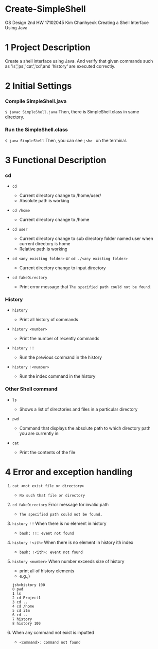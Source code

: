 # Create-SimpleShell
OS Design 2nd HW 
17102045 Kim Chanhyeok
Creating a Shell Interface Using Java

# 1 Project Description
Create a shell interface using Java. And verify that given commands such as 
'ls','ps','cat','cd',and 'history' are executed correctly.

# 2 Initial Settings
### Compile SimpleShell.java
`$ javac SimpleShell.java` Then, there is SimpleShell.class in same directory.

### Run the SimpleShell.class
`$ java SimpleShell` Then, you can see `jsh> ` on the terminal.

# 3 Functional Description
### cd
* `cd`
    * Current directory change to /home/user/ 
    * Absolute path is working

* `cd /home`
    * Current directory change to /home

* `cd user`
    * Current directory change to sub directory folder named user when current directory is home
    * Relative path is working

* `cd <any existing folder>` or `cd ./<any existing folder>`
    * Current directory change to input directory

* `cd fakeDirectory`
    * Print error message that `The specified path could not be found.`

### History
* `history`
    * Print all history of commands

* `history <number>`
    * Print the number of recently commands
     
* `history !!`
    * Run the previous command in the history
	
* `history !<number>`
    * Run the <number> index command in the history

### Other Shell command
* `ls`
    * Shows a list of directories and files in a particular directory
    
* `pwd` 
    * Command that displays the absolute path to which directory path you are currently in

* `cat`
    * Print the contents of the file

# 4 Error and exception handling
1. `cat <not exist file or directory>`
    * `No such that file or directory`

2. `cd fakeDirectory` Error message for invalid path
    * `The specified path could not be found.`

3. `history !!` When there is no element in history
    * `bash: !!: event not found`

4. `history !<ith>` When there is no element in history ith index
    * `bash: !<ith>: event not found` 

5. `history <number>` When number exceeds size of history
    * print all of history elements
    * e.g.,)
    ```
	jsh>history 100
	0 pwd
	1 ls
	2 cd Project1
	3 cd ..
	4 cd /home
	5 cd itm
	6 cd ..
	7 history
	8 history 100
    ```

6. When any command not exist is inputted
    * `<command>: command not found`
